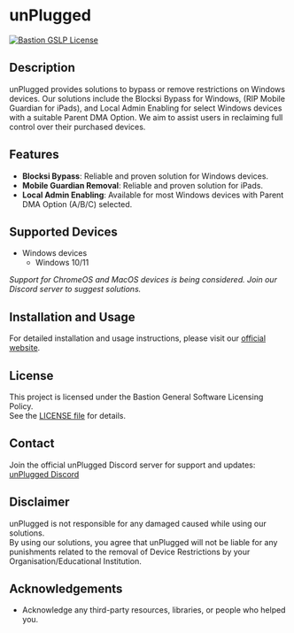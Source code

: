 # unPlugged
[![Bastion GSLP License](https://img.shields.io/badge/Bastion-GSLP%20v2.0-blue)](LICENSE.md)

## Description
unPlugged provides solutions to bypass or remove restrictions on Windows devices. Our solutions include the Blocksi Bypass for Windows, (RIP Mobile Guardian for iPads), and Local Admin Enabling for select Windows devices with a suitable Parent DMA Option. We aim to assist users in reclaiming full control over their purchased devices.

## Features
- **Blocksi Bypass**: Reliable and proven solution for Windows devices.
- **Mobile Guardian Removal**: Reliable and proven solution for iPads.
- **Local Admin Enabling**: Available for most Windows devices with Parent DMA Option (A/B/C) selected.

## Supported Devices
- Windows devices
  - Windows 10/11

*Support for ChromeOS and MacOS devices is being considered. Join our Discord server to suggest solutions.*

## Installation and Usage
For detailed installation and usage instructions, please visit our [official website](https://unplugged.bastiondevs.github.io/).

<!--- ## Contributing --->
<!--- 1. Fork the repository. --->
<!--- 2. Create your feature branch: `git checkout -b feature/feature-name`. --->
<!--- 3. Commit your changes: `git commit -m 'Add some feature'`. --->
<!--- 4. Push to the branch: `git push origin feature/feature-name`. --->
<!--- 5. Open a pull request. --->

## License
This project is licensed under the Bastion General Software Licensing Policy.  
See the [LICENSE file](LICENSE.md) for details.

## Contact
Join the official unPlugged Discord server for support and updates: [unPlugged Discord](https://discord.gg/vnpkGajgJj)

## Disclaimer
unPlugged is not responsible for any damaged caused while using our solutions.  
By using our solutions, you agree that unPlugged will not be liable for any punishments related to the removal of Device Restrictions by your Organisation/Educational Institution.

## Acknowledgements
- Acknowledge any third-party resources, libraries, or people who helped you.
